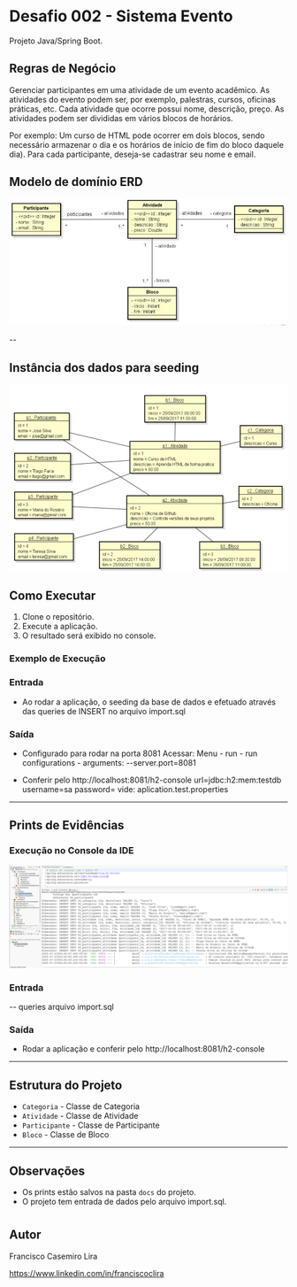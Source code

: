# Desafio 002 - Sistema Evento

Projeto Java/Spring Boot.

## Regras de Negócio

Gerenciar participantes em uma atividade de um evento acadêmico. 
As atividades do evento podem ser, por exemplo, palestras, cursos, oficinas práticas, etc. 
Cada atividade que ocorre possui nome, descrição, preço. 
As atividades podem ser divididas em vários blocos de horários.
  
Por exemplo: 
Um curso de HTML pode ocorrer em dois blocos, sendo necessário armazenar o dia e os horários de início de fim do bloco daquele dia). 
Para cada participante, deseja-se cadastrar seu nome e email. 

## Modelo de domínio ERD

![ERD](docs/diagrama-ERD.png)

--
## Instância dos dados para seeding

![Seeding](docs/seeding.png)


## Como Executar

1. Clone o repositório.
2. Execute a aplicação.
3. O resultado será exibido no console.

### Exemplo de Execução

### Entrada
- Ao rodar a aplicação, o seeding da base de dados e efetuado através das queries de INSERT no arquivo import.sql

### Saída
- Configurado para rodar na porta 8081
  Acessar: Menu - run - run configurations - arguments: --server.port=8081
    
- Conferir pelo http://localhost:8081/h2-console
   url=jdbc:h2:mem:testdb
   username=sa
   password=
      vide: aplication.test.properties  
---

## Prints de Evidências

### Execução no Console da IDE 

![ExecuçãoConsoleIDE](docs/execucaoIDE.png)

### Entrada

-- queries arquivo import.sql 

### Saída

- Rodar a aplicação e conferir pelo http://localhost:8081/h2-console

---

## Estrutura do Projeto

- `Categoria` - Classe de Categoria
- `Atividade` - Classe de Atividade
- `Participante` - Classe de Participante
- `Bloco` - Classe de Bloco
---

## Observações

- Os prints estão salvos na pasta `docs` do projeto.
- O projeto tem entrada de dados pelo arquivo import.sql.


# 
## Autor
   Francisco Casemiro Lira
    
   https://www.linkedin.com/in/franciscoclira
   